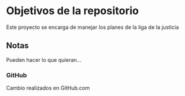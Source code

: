 # Objetivos de la repositorio

Este proyecto se encarga de manejar los planes de la liga de la justicia


## Notas
Pueden hacer lo que quieran...

### GitHub
Cambio realizados en GitHub.com

